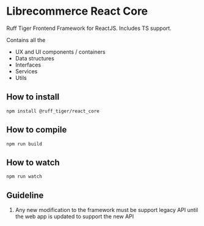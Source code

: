 # Librecommerce React Core

Ruff Tiger Frontend Framework for ReactJS. Includes TS support.

Contains all the

- UX and UI components / containers
- Data structures
- Interfaces
- Services
- Utils

## How to install

```
npm install @ruff_tiger/react_core

```

## How to compile

```
npm run build
```

## How to watch

```
npm run watch
```

## Guideline

1. Any new modification to the framework must be support legacy API until the web app is updated to support the new API
